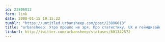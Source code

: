 ```yaml
---
id: 23806013
form: link
date: 2008-01-15 19:15:22
tumblr: "https://untitled.urbansheep.com/post/23806013"
title: "urbansheep: Утро прошло не зря. Про статистику, UX и геймдизайн — пост, который обдумывался месяца полтора: http://b23.ru/c44"
linkurl: http://twitter.com/urbansheep/statuses/601342572
---
```



